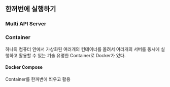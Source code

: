## 한꺼번에 실행하기

### Multi API Server

### Container

하나의 컴퓨터 안에서 가상화된 여러개의 컨테이너를 올려서 여러개의 서버를 동시에 실행하고 활용할 수 있는 기술 유명한 Container로 Docker가 있다.

#### Docker Compose

Container를 한꺼번에 띄우고 활용



​	